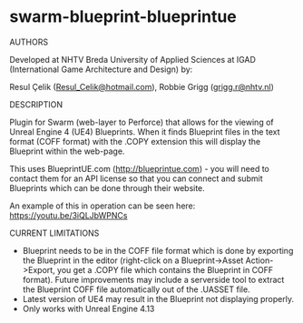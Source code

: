 # swarm-blueprint-blueprintue

AUTHORS

Developed at NHTV Breda University of Applied Sciences at IGAD (International Game Architecture and Design) by:

Resul Çelik (Resul_Celik@hotmail.com), Robbie Grigg (grigg.r@nhtv.nl)

DESCRIPTION

Plugin for Swarm (web-layer to Perforce) that allows for the viewing of Unreal Engine 4 (UE4) Blueprints. When it finds Blueprint files in the text format (COFF format) with the .COPY extension this will display the Blueprint within the web-page.

This uses BlueprintUE.com (http://blueprintue.com) - you will need to contact them for an API license so that you can connect and submit Blueprints which can be done through their website.

An example of this in operation can be seen here: https://youtu.be/3iQLJbWPNCs

CURRENT LIMITATIONS

- Blueprint needs to be in the COFF file format which is done by exporting the Blueprint in the editor (right-click on a Blueprint->Asset Action->Export, you get a .COPY file which contains the Blueprint in COFF format). Future improvements may include a serverside tool to extract the Blueprint COFF file automatically out of the .UASSET file.
- Latest version of UE4 may result in the Blueprint not displaying properly.
- Only works with Unreal Engine 4.13


